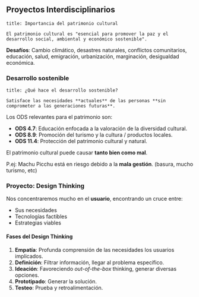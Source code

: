 ## Proyectos Interdisciplinarios

```ad-quote
title: Importancia del patrimonio cultural

El patrimonio cultural es "esencial para promover la paz y el desarrollo social, ambiental y económico sostenible".

```

**Desafíos**: Cambio climático, desastres naturales, conflictos comunitarios, educación, salud, emigración, urbanización, marginación, desigualdad económica.

### Desarrollo sostenible

```ad-info
title: ¿Qué hace el desarrollo sostenible?

Satisface las necesidades **actuales** de las personas **sin comprometer a las generaciones futuras**.

```

Los ODS relevantes para el patrimonio son:

- **ODS 4.7**: Educación enfocada a la valoración de la diversidad cultural.
- **ODS 8.9**: Promoción del turismo y la cultura / productos locales.
- **ODS 11.4**: Protección del patrimonio cultural y natural.

El patrimonio cultural puede causar **tanto bien como mal**.

P.ej: Machu Picchu está en riesgo debido a la **mala gestión**. (basura, mucho turismo, etc)

### Proyecto: Design Thinking

Nos concentraremos mucho en el **usuario**, encontrando un cruce entre:

- Sus necesidades
- Tecnologías factibles
- Estrategias viables

#### Fases del Design Thinking

1. **Empatía**: Profunda comprensión de las necesidades los usuarios implicados.
2. **Definición**: Filtrar información, llegar al problema específico.
3. **Ideación**: Favoreciendo *out-of-the-box* thinking, generar diversas opciones.
4. **Prototipado**: Generar la solución.
5. **Testeo**: Prueba y retroalimentación.


